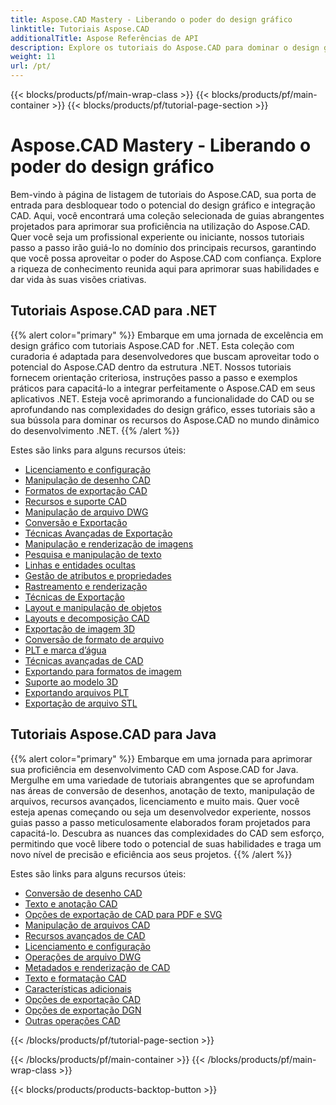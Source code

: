 ```yaml
---
title: Aspose.CAD Mastery - Liberando o poder do design gráfico
linktitle: Tutoriais Aspose.CAD
additionalTitle: Aspose Referências de API
description: Explore os tutoriais do Aspose.CAD para dominar o design gráfico. Eleve suas habilidades com guias passo a passo sobre integração CAD e libere seu potencial criativo.
weight: 11
url: /pt/
---
```


{{< blocks/products/pf/main-wrap-class >}}
{{< blocks/products/pf/main-container >}}
{{< blocks/products/pf/tutorial-page-section >}}

# Aspose.CAD Mastery - Liberando o poder do design gráfico


Bem-vindo à página de listagem de tutoriais do Aspose.CAD, sua porta de entrada para desbloquear todo o potencial do design gráfico e integração CAD. Aqui, você encontrará uma coleção selecionada de guias abrangentes projetados para aprimorar sua proficiência na utilização do Aspose.CAD. Quer você seja um profissional experiente ou iniciante, nossos tutoriais passo a passo irão guiá-lo no domínio dos principais recursos, garantindo que você possa aproveitar o poder do Aspose.CAD com confiança. Explore a riqueza de conhecimento reunida aqui para aprimorar suas habilidades e dar vida às suas visões criativas.

## Tutoriais Aspose.CAD para .NET
{{% alert color="primary" %}}
Embarque em uma jornada de excelência em design gráfico com tutoriais Aspose.CAD for .NET. Esta coleção com curadoria é adaptada para desenvolvedores que buscam aproveitar todo o potencial do Aspose.CAD dentro da estrutura .NET. Nossos tutoriais fornecem orientação criteriosa, instruções passo a passo e exemplos práticos para capacitá-lo a integrar perfeitamente o Aspose.CAD em seus aplicativos .NET. Esteja você aprimorando a funcionalidade do CAD ou se aprofundando nas complexidades do design gráfico, esses tutoriais são a sua bússola para dominar os recursos do Aspose.CAD no mundo dinâmico do desenvolvimento .NET.
{{% /alert %}}

Estes são links para alguns recursos úteis:
 
- [Licenciamento e configuração](./net/licensing-and-configuration/)
- [Manipulação de desenho CAD](./net/cad-drawing-manipulation/)
- [Formatos de exportação CAD](./net/cad-export-formats/)
- [Recursos e suporte CAD](./net/cad-features-and-support/)
- [Manipulação de arquivo DWG](./net/dwg-file-manipulation/)
- [Conversão e Exportação](./net/conversion-and-export/)
- [Técnicas Avançadas de Exportação](./net/advanced-export-techniques/)
- [Manipulação e renderização de imagens](./net/image-manipulation-and-rendering/)
- [Pesquisa e manipulação de texto](./net/text-search-and-manipulation/)
- [Linhas e entidades ocultas](./net/hidden-lines-and-entities/)
- [Gestão de atributos e propriedades](./net/attribute-and-property-management/)
- [Rastreamento e renderização](./net/tracking-and-rendering/)
- [Técnicas de Exportação](./net/export-techniques/)
- [Layout e manipulação de objetos](./net/layout-and-object-handling/)
- [Layouts e decomposição CAD](./net/cad-layouts-and-decomposition/)
- [Exportação de imagem 3D](./net/3d-image-export/)
- [Conversão de formato de arquivo](./net/file-format-conversion/)
- [PLT e marca d’água](./net/plt-and-watermarking/)
- [Técnicas avançadas de CAD](./net/advanced-cad-techniques/)
- [Exportando para formatos de imagem](./net/exporting-to-image-formats/)
- [Suporte ao modelo 3D](./net/3d-model-support/)
- [Exportando arquivos PLT](./net/exporting-plt-files/)
- [Exportação de arquivo STL](./net/stl-file-export/)


## Tutoriais Aspose.CAD para Java
{{% alert color="primary" %}}
Embarque em uma jornada para aprimorar sua proficiência em desenvolvimento CAD com Aspose.CAD for Java. Mergulhe em uma variedade de tutoriais abrangentes que se aprofundam nas áreas de conversão de desenhos, anotação de texto, manipulação de arquivos, recursos avançados, licenciamento e muito mais. Quer você esteja apenas começando ou seja um desenvolvedor experiente, nossos guias passo a passo meticulosamente elaborados foram projetados para capacitá-lo. Descubra as nuances das complexidades do CAD sem esforço, permitindo que você libere todo o potencial de suas habilidades e traga um novo nível de precisão e eficiência aos seus projetos.
{{% /alert %}}

Estes são links para alguns recursos úteis:
 
- [Conversão de desenho CAD](./java/cad-drawing-conversion/)
- [Texto e anotação CAD](./java/cad-text-and-annotation/)
- [Opções de exportação de CAD para PDF e SVG](./java/cad-to-pdf-and-svg-export-options/)
- [Manipulação de arquivos CAD](./java/cad-file-manipulation/)
- [Recursos avançados de CAD](./java/advanced-cad-features/)
- [Licenciamento e configuração](./java/licensing-and-configuration/)
- [Operações de arquivo DWG](./java/dwg-file-operations/)
- [Metadados e renderização de CAD](./java/cad-meta-data-and-rendering/)
- [Texto e formatação CAD](./java/cad-text-and-formatting/)
- [Características adicionais](./java/additional-features/)
- [Opções de exportação CAD](./java/cad-export-options/)
- [Opções de exportação DGN](./java/dgn-export-options/)
- [Outras operações CAD](./java/other-cad-operations/)




{{< /blocks/products/pf/tutorial-page-section >}}

{{< /blocks/products/pf/main-container >}}
{{< /blocks/products/pf/main-wrap-class >}}

{{< blocks/products/products-backtop-button >}}
